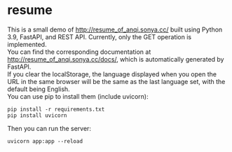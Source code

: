 # resume
This is a small demo of http://resume_of_anqi.sonya.cc/ built using Python 3.9, FastAPI, and REST API. Currently, only the GET operation is implemented. <br/>
You can find the corresponding documentation at http://resume_of_anqi.sonya.cc/docs/, which is automatically generated by FastAPI.<br/>
If you clear the localStorage, the language displayed when you open the URL in the same browser will be the same as the last language set, with the default being English.
<br/>
You can use pip to install them (include uvicorn):<br/>
```
pip install -r requirements.txt
pip install uvicorn
```
Then you can run the server:<br/>
```
uvicorn app:app --reload
```